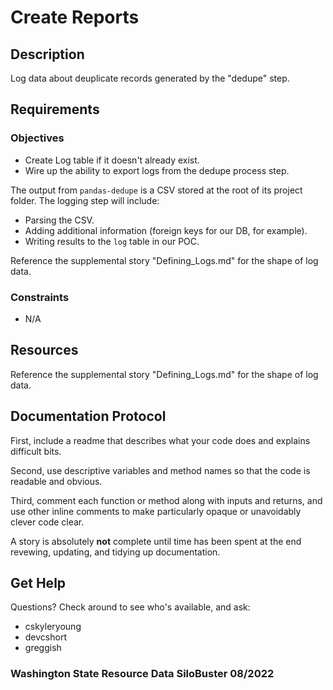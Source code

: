 # Create Reports

## Description

Log data about deuplicate records generated by the "dedupe" step.

## Requirements

### Objectives

- Create Log table if it doesn't already exist.
- Wire up the ability to export logs from the dedupe process step.

The output from `pandas-dedupe` is a CSV stored at the root of its project folder. The logging step will include:
- Parsing the CSV.
- Adding additional information (foreign keys for our DB, for example).
- Writing results to the `log` table in our POC.

Reference the supplemental story "Defining_Logs.md" for the shape of log data.

### Constraints

- N/A

## Resources

Reference the supplemental story "Defining_Logs.md" for the shape of log data.

## Documentation Protocol
First, include a readme that describes what your code does and explains difficult bits.

Second, use descriptive variables and method names so that the code is readable and obvious.

Third, comment each function or method along with inputs and returns, and use other inline comments to make particularly opaque or unavoidably clever code clear.

A story is absolutely __not__ complete until time has been spent at the end revewing, updating, and tidying up documentation.

## Get Help
Questions? Check around to see who's available, and ask:
- cskyleryoung
- devcshort
- greggish

### Washington State Resource Data SiloBuster 08/2022
